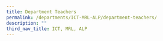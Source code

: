 ```yaml
---
title: Department Teachers
permalink: /departments/ICT-MRL-ALP/department-teachers/
description: ""
third_nav_title: ICT, MRL, ALP
---
```

